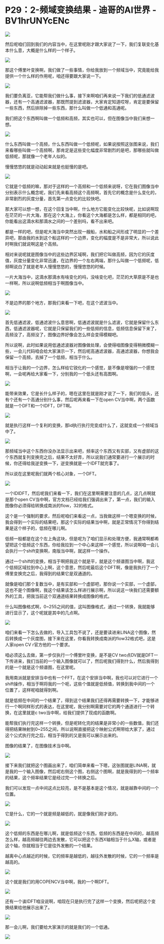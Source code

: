 # P29：2-频域变换结果 - 迪哥的AI世界 - BV1hrUNYcENc

![](img/b60995bb61e5fa08965d3f1e136792f4_0.png)

然后呢咱们回到我们的内容当中，在这里呢刚才跟大家说了一下，我们复联变化基本什么意，大概是什么样的一个样子。



![](img/b60995bb61e5fa08965d3f1e136792f4_2.png)

那这个傅里叶变换啊，我们做了一些事情，你给我放到一个频域当中，究竟能给我提供一个什么样的作用呢，咱还得要跟大家说一下。



![](img/b60995bb61e5fa08965d3f1e136792f4_4.png)

我们要负离亚，它能帮我们做什么事，接下来啊咱们再来说一下我们的低通滤波器，还有一个高通滤波器，那既然提到滤波器，大家肯定知道哎呀，肯定是要保留一些东西，然后排除掉一些东西，那什么叫做一个低通和高通呢。

我们把这个东西啊叫做一个低频和高频，其实也可以，但在图像当中我们来想一想。

![](img/b60995bb61e5fa08965d3f1e136792f4_6.png)

什么东西叫做一个高频，什么东西叫做一个低频呢，如果说按照这张图来说，我们来看哪些叫做一个高频啊，那肯定是这些变化幅度非常剧烈的是吧，那哪些就叫做低频呢，那就像一个老年人似的。

慢慢悠悠的就是动动起来就是也挺慢的是吧。

![](img/b60995bb61e5fa08965d3f1e136792f4_8.png)

它就是个低频的嘛，那对于这样的一个高频和一个低频来说呀，它在我们图像当中分别表示什么概念呢，我们先来看高频这个高频啊，首先它的概念是什么变化的，非常剧烈的灰度分量，首先第一点变化的比较快吧。

那大家可以想一想，在这个回复当中啊，什么地方它能变化比较快呢，比如说啊现在茫茫的一片大海，那在这个大海上，你看这个大海都是怎么样，都是相同的吧，你能看出这滴水和那滴水之间的一个差别吗，看不出来吧。

都是一样的吧，但是呢大海当中突然出现一艘船，水和船之间形成了明显的一个差异吧，那由我的水到这个船这样的一个边界，变化的幅度是不是非常大，所以说此时啊我们就说啊这是个高频。

相对来说呢就是图像当中的这些边界区域啊，我们把它叫做高频，因为它的灰度值，灰度分量变化非常迅速，在边界的一个左右两端，那什么叫做一个低频呢，低频啊说白了就是老年人慢慢悠悠的，慢慢悠悠的时候。

一片大海当中，这滴水那滴水有啥变化的吗，没啥变化吧，茫茫的大草原是不是也一样啊，所以说啊低频相当于啊图像当中。



![](img/b60995bb61e5fa08965d3f1e136792f4_10.png)

不是边界的那个地方，那我们来看一下吧，在这个滤波当中。

![](img/b60995bb61e5fa08965d3f1e136792f4_12.png)

首先低通滤波，低通滤波什么意思啊，低通滤波就是什么滤波，它就是保留什么东西，低通滤波器呢，它就是只保留我们的一些低频的信息，低频信息保留下来了，高频没了，高频没了，图像边界好像会怎么样会变得模糊吧。

所以说啊，此时如果说用低通滤波器对图像做处理，会使得咱图像变得稍微模糊一些，一会儿代码咱会给大家演示一下，然后呢高通滤波器，高通滤波器，你想我会保留一个高频，去掉了一个低频，相当于什么。

相当于让我的一个边界，怎么样给它锐化的一个感觉，是不像是增强的一个感觉啊，一会呢再给大家看一下，分别我的一个低头还有高图啊。



![](img/b60995bb61e5fa08965d3f1e136792f4_14.png)

能带来效果，它是长什么样子的，嗯在这里在就是刚才说了一下，我们的低头，还有个还有一个高通分别什么事，然后呢再来看一下在open CV当中啊，两个函数就是一个DFT和一个IDFT，DFT啊。



![](img/b60995bb61e5fa08965d3f1e136792f4_16.png)

就是执行这样一个复利的变换，那id执行执行完变成什么了，这就变成一个频域当中了。

![](img/b60995bb61e5fa08965d3f1e136792f4_18.png)

那频域当中这个东西你没办法显示出来吧，频率这个东西又有实部，又有虚部的这个东西就复列变换完之后，结果不太好弄，所以说我们通常要进行一个展示的时候，你还得给我逆变换一下，逆变换就是一个IDFT就完事了。

所以说在这里呢我们就两个核心对象，一个DFT。

![](img/b60995bb61e5fa08965d3f1e136792f4_20.png)

一个IDIDFT，然后呢我们来看一下，我们在这里啊需要注意的几点，这几点啊就是那个open CV当中啊，官方文档已经给我们强调出来了，第一点，我们的输入图像你必须得给转换成南派的flow，32的格式。

这个是一个强制的要求，然后呢咱们来看这一点，当我做这样一个嗯变换的时候，我会得到一个实际的结果吧，那这个实际的结果当中啊，就是正常情况下你得到结果是这个样子的，低频在哪儿啊。

低频一般都是在这个左上角这块，但是呢为了咱们显示和处理方便，我通常啊都希望把这个低频这个东西，你给我拉到一个中心来这样一个感觉，所以说啊咱一会儿会执行一个shift变换啊，南版当中啊，就这样一个操作。

通过一个shift的变换，相当于啊把我这个就是平，就是这个频谱图当中啊，我这个低频区域拉到中心上啊，这个意思，然后呢最后这个DFT啊，像是我执行了一个傅里变换完之后，我得到的结果它是双通道的。

就像是咱们那个复数当中，是有实部和一个虚部吧，那你说一个实部，一个虚部，这也不是个图像啊，我这个结果该怎么样进行展示啊，所以说这一块我们还需要额外的工具，把我当前这个双通道结果转换成图像的格式。

什么叫图像格式啊，0~255之间的值，这叫图像格式，通过一个转换，我就能够进行显示了，这个呢就是其中的几点啊。



![](img/b60995bb61e5fa08965d3f1e136792f4_22.png)

咱们来看一下怎么去做的，导入工具包不说了，还是要读进来LINA这个图像，然后转换成一个灰度图，接下来在这里，你看我转换成南派的flow32格式吧，这是人家open CV r官方他的一个要求。

咱必须这么去做，第一步仅执行一个傅里叶变换，是不是CV two点DV就是DFT一下传进来，我们当前的一个输入图像就可以了，然后呢我们得到什么，然后我得到的是一个就是这个频谱图，在这里呢。

我用南派就是安排当中也有一个FFT，在这个安排当中啊，我也可以对它进行一个shift操作，相当于啊将我的一个呃，这些个值就是低频值，转换到我中间的一个位置了，这样呢咱就得到啊。

就是低频在中间的一个结果了，得到这个结果我们还得再需要转换一下，才能够进行一个啊同样形式的表达，在这里呢，我分别啊需要对它的两个通道进行一个转换，在这里就是c two当中啊，给我们提供了现成的函数啊。

能帮我们执行完这样一个转换，但是呢转化完的结果是非常小的一些数值，我们还得把结果映射到0~255之间，所以说啊直接把这个映射公式啊带给大家了，通过这个公式执行完之后，相当于得到的又是我可以展示出来的。

图像的结果了，在图像技术当中啊。

![](img/b60995bb61e5fa08965d3f1e136792f4_24.png)

接下来我们就把这个图画出来了，咱们简单来看一下嗯，这张图就是LINA啊，就是我的一个输入图像，然后呢右侧这个图，右侧这个图啊，就是我得到的一个频率的结果，这个频率结果它是经过完一个转换之后。

我们可以发现一点中间这点比较亮，是不是基本是这个情况，就是越靠中间的一个位置。

![](img/b60995bb61e5fa08965d3f1e136792f4_26.png)

它是什么，它的一个就是频是越低的，就是像我们刚才说的。

![](img/b60995bb61e5fa08965d3f1e136792f4_28.png)

这个低频的东西是在哪儿啊，就是低频这个东西，低频的东西是在中间的，越高频怎么样，越高频越往两边去发散，它可以把这个东西X轴相当于什么X轴，或者是这个轴，你就相当于它是往外发散的一个结果。

越离中心点越近的时候，它的频率是越低的，越往外发散的时候，它的一个频率是越高的。

![](img/b60995bb61e5fa08965d3f1e136792f4_30.png)

这个就是我们的用COPENCV当中啊，我的一个啊DFT。

![](img/b60995bb61e5fa08965d3f1e136792f4_32.png)

还有一个诶IDFT咱没说啊，咱现在只是执行完了这样一个变换，然后呢把这个变换结果给他展示出来了。

![](img/b60995bb61e5fa08965d3f1e136792f4_34.png)

那一会儿啊，我们要给大家演示的就是我们的一个低通。

![](img/b60995bb61e5fa08965d3f1e136792f4_36.png)